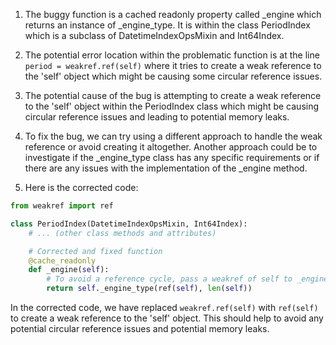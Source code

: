 1. The buggy function is a cached readonly property called _engine which returns an instance of _engine_type. It is within the class PeriodIndex which is a subclass of DatetimeIndexOpsMixin and Int64Index.

2. The potential error location within the problematic function is at the line `period = weakref.ref(self)` where it tries to create a weak reference to the 'self' object which might be causing some circular reference issues.

3. The potential cause of the bug is attempting to create a weak reference to the 'self' object within the PeriodIndex class which might be causing circular reference issues and leading to potential memory leaks.

4. To fix the bug, we can try using a different approach to handle the weak reference or avoid creating it altogether. Another approach could be to investigate if the _engine_type class has any specific requirements or if there are any issues with the implementation of the _engine method.

5. Here is the corrected code:

```python
from weakref import ref

class PeriodIndex(DatetimeIndexOpsMixin, Int64Index):
    # ... (other class methods and attributes)

    # Corrected and fixed function
    @cache_readonly
    def _engine(self):
        # To avoid a reference cycle, pass a weakref of self to _engine_type.
        return self._engine_type(ref(self), len(self))
```

In the corrected code, we have replaced `weakref.ref(self)` with `ref(self)` to create a weak reference to the 'self' object. This should help to avoid any potential circular reference issues and potential memory leaks.